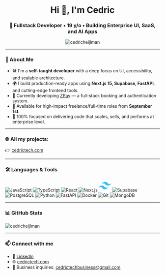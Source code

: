 <h1 align="center">Hi 👋, I'm Cedric</h1>
<h3 align="center">🚀 Fullstack Developer • 19 y/o • Building Enterprise UI, SaaS, and AI Apps</h3>

<p align="center">
  <img src="https://komarev.com/ghpvc/?username=cedricheijlman&label=Profile%20views&color=0e75b6&style=flat" alt="cedricheijlman" />
</p>

---

### 🧠 About Me

- 🛠️ I'm a **self-taught developer** with a deep focus on UI, accessibility, and scalable architecture.
- 🌍 I build production-ready apps using **Next.js 15, Supabase, FastAPI**, and cutting-edge frontend tools.
- 🧩 Currently developing [ZPay](https://cedrictech.com) — a full-stack booking and authentication system.
- 📅 Available for high-impact freelance/full-time roles from **September 1st**.
- 🧱 100% focused on delivering code that scales, sells, and performs at enterprise level.

---

### 🌐 All my projects:
👉 [cedrictech.com](https://cedrictech.com)

---

### 🛠️ Languages & Tools

<p align="left">
  <!-- Modern stack -->
  <img src="https://cdn.jsdelivr.net/gh/devicons/devicon/icons/javascript/javascript-original.svg" width="40" height="40" alt="JavaScript" />
  <img src="https://cdn.jsdelivr.net/gh/devicons/devicon/icons/typescript/typescript-original.svg" width="40" height="40" alt="TypeScript" />
  <img src="https://cdn.jsdelivr.net/gh/devicons/devicon/icons/react/react-original.svg" width="40" height="40" alt="React" />
  <img src="https://cdn.jsdelivr.net/gh/devicons/devicon/icons/nextjs/nextjs-line.svg" width="40" height="40" alt="Next.js" />
  <img src="https://raw.githubusercontent.com/devicons/devicon/master/icons/tailwindcss/tailwindcss-plain.svg" width="40" height="40" alt="Tailwind CSS" />
  <img src="https://www.vectorlogo.zone/logos/supabase/supabase-icon.svg" width="40" height="40" alt="Supabase" />
  <img src="https://cdn.jsdelivr.net/gh/devicons/devicon/icons/postgresql/postgresql-original.svg" width="40" height="40" alt="PostgreSQL" />
  <img src="https://cdn.jsdelivr.net/gh/devicons/devicon/icons/python/python-original.svg" width="40" height="40" alt="Python" />
  <img src="https://cdn.jsdelivr.net/gh/devicons/devicon/icons/fastapi/fastapi-original.svg" width="40" height="40" alt="FastAPI" />
  <img src="https://cdn.jsdelivr.net/gh/devicons/devicon/icons/docker/docker-original.svg" width="40" height="40" alt="Docker" />
  <img src="https://cdn.jsdelivr.net/gh/devicons/devicon/icons/git/git-original.svg" width="40" height="40" alt="Git" />
  <img src="https://cdn.jsdelivr.net/gh/devicons/devicon/icons/mongodb/mongodb-original.svg" width="40" height="40" alt="MongoDB" />
</p>

---

### 📊 GitHub Stats

<p>
  <img align="center" src="https://github-readme-stats.vercel.app/api?username=cedricheijlman&show_icons=true&locale=en&theme=react" alt="cedricheijlman" />
</p>

---

### 📫 Connect with me

- 💼 [LinkedIn](https://www.linkedin.com/in/cedricheijlman)
- 🌐 [cedrictech.com](https://cedrictech.com)
- 💌 Business inquiries: cedrictechbusiness@gmail.com

